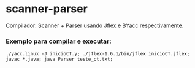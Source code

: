 # scanner-parser
Compilador: Scanner + Parser usando Jflex e BYacc respectivamente.

### Exemplo para compilar e executar:
`./yacc.linux -J inicioCT.y; ./jflex-1.6.1/bin/jflex inicioCT.jflex; javac *.java; java Parser teste_ct.txt;`

